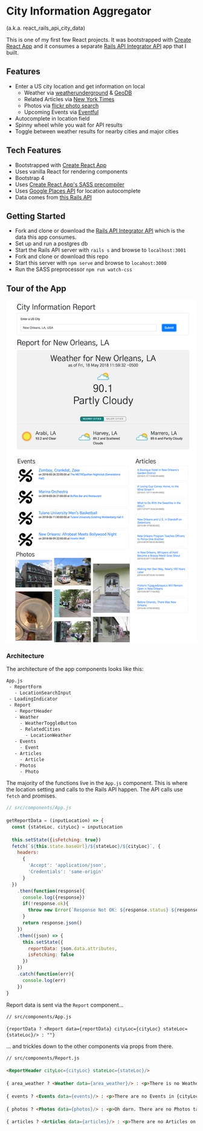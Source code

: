 # City Information Aggregator

(a.k.a. react_rails_api_city_data)

This is one of my first few React projects. It was bootstrapped with [Create React App](https://github.com/facebookincubator/create-react-app) and it consumes a separate [Rails API Integrator API](https://github.com/lortza/rails_api_integrator) app that I built.


## Features

- Enter a US city location and get information on local
  * Weather via [weatherunderground](https://www.wunderground.com/weather/api/d/docs?d=index) & [GeoDB](http://geodb-city-api.wirefreethought.com/docs/guides/getting-started/test-drive)
  * Related Articles via [New York Times](https://developer.nytimes.com/)
  * Photos via [flickr photo search](https://www.flickr.com/services/api/)
  * Upcoming Events via [Eventful](http://api.eventful.com/docs)
- Autocomplete in location field
- Spinny wheel while you wait for API results
- Toggle between weather results for nearby cities and major cities

## Tech Features

- Bootstrapped with [Create React App](https://github.com/facebookincubator/create-react-app)
- Uses vanilla React for rendering components
- Bootstrap 4
- Uses [Create React App's SASS precompiler](https://github.com/facebook/create-react-app/blob/master/packages/react-scripts/template/README.md#adding-a-css-preprocessor-sass-less-etc)
- Uses [Google Places API](https://developers.google.com/places/web-service/intro) for location autocomplete
- Data comes from [this Rails API](https://github.com/lortza/rails_api_integrator)

## Getting Started

- Fork and clone or download the [Rails API Integrator API](https://github.com/lortza/rails_api_integrator) which is the data this app consumes.
- Set up and run a postgres db
- Start the Rails API server with `rails s` and browse to `localhost:3001`
- Fork and clone or download this repo
- Start this server with `npm serve` and browse to `locahost:3000`
- Run the SASS preprocessor `npm run watch-css`


## Tour of the App

![Alt text](/public/images/readme_screenshot.jpg?raw=true "Home Page")


### Architecture

The architecture of the app components looks like this:

```
App.js
 - ReportForm
   - LocationSearchInput
 - LoadingIndicator
 - Report
   - ReportHeader
   - Weather
     - WeatherToggleButton
     - RelatedCities
       - LocationWeather
   - Events
     - Event
   - Articles
     - Article
   - Photos
     - Photo

```

The majority of the functions live in the `App.js` component. This is where the location setting and calls to the Rails API happen. The API calls use `fetch` and promises.

```js
// src/components/App.js

getReportData = (inputLocation) => {
  const {stateLoc, cityLoc} = inputLocation

  this.setState({isFetching: true})
  fetch(`${this.state.baseUrl}/${stateLoc}/${cityLoc}`, {
    headers:
      {
        'Accept': 'application/json',
        'Credentials': 'same-origin'
      }
  })
    .then(function(response){
      console.log({response})
      if(!response.ok){
        throw new Error(`Response Not OK: ${response.status} ${response.statusText}`)
      }
      return response.json()
    })
    .then((json) => {
      this.setState({
        reportData: json.data.attributes,
        isFetching: false
      })
    })
    .catch(function(err){
      console.log(err)
    })
}
```

Report data is sent via the `Report` component...

```
// src/components/App.js

{reportData ? <Report data={reportData} cityLoc={cityLoc} stateLoc={stateLoc}/> : ""}
```

... and trickles down to the other components via props from there.
```html
// src/components/Report.js

<ReportHeader cityLoc={cityLoc} stateLoc={stateLoc}/>

{ area_weather ? <Weather data={area_weather}/> : <p>There is no Weather Information for the {cityLoc}, {stateLoc} area.</p> }

{ events ? <Events data={events}/> : <p>There are no Events in {cityLoc}, {stateLoc} in the next 30 days.</p> }

{ photos ? <Photos data={photos}/> : <p>Oh darn. There are no Photos tagged with {cityLoc}, {stateLoc}.</p> }

{ articles ? <Articles data={articles}/> : <p>There are no Articles on the topic of {cityLoc}, {stateLoc}.</p> }
```
